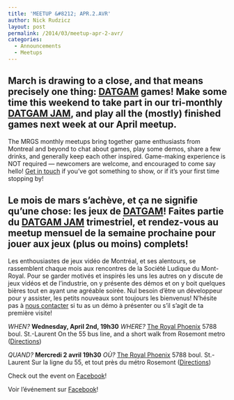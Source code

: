 ```yaml
---
title: 'MEETUP &#8212; APR.2.AVR'
author: Nick Rudzicz
layout: post
permalink: /2014/03/meetup-apr-2-avr/
categories:
  - Announcements
  - Meetups
---
```



March is drawing to a close, and that means precisely one thing: [DATGAM](http://forum.mrgs.ca/t/datgam-ix-march-2014/64) games! Make some time this weekend to take part in our tri-monthly [DATGAM JAM](https://www.facebook.com/events/294864897331146/), and play all the (mostly) finished games next week at our April meetup.
---
The MRGS monthly meetups bring together game enthusiasts from Montreal and beyond to chat about games, play some demos, share a few drinks, and generally keep each other inspired. Game-making experience is NOT required &#8212; newcomers are welcome, and encouraged to come say hello!
[Get in touch](mailto:bakedgoods@mrgs.ca) if you&#8217;ve got something to show, or if it&#8217;s your first time stopping by!



Le mois de mars s&#8217;ach&egrave;ve, et &ccedil;a ne signifie qu&#8217;une chose: les jeux de [DATGAM](http://forum.mrgs.ca/t/datgam-ix-march-2014/64)! Faites partie du [DATGAM JAM](https://www.facebook.com/events/294864897331146/) trimestriel, et rendez-vous au meetup mensuel de la semaine prochaine pour jouer aux jeux (plus ou moins) complets!
---
Les enthousiastes de jeux vidéo de Montréal, et ses alentours, se rassemblent chaque mois aux rencontres de la Société Ludique du Mont-Royal. Pour se garder motivés et inspirés les uns les autres on y discute de jeux vidéos et de l&#8217;industrie, on y présente des démos et on y boit quelques bières tout en ayant une agréable soirée. Nul besoin d&#8217;être un développeur pour y assister, les petits nouveaux sont toujours les bienvenus!
N&#8217;hésite pas à [nous contacter](mailto:bakedgoods@mrgs.ca) si tu as un démo à présenter ou s&#8217;il s&#8217;agit de ta première visite!



*WHEN?*
 **Wednesday, April 2nd, 19h30**
*WHERE?*
 [The Royal Phoenix](http://royalphoenixbar.com/)
 5788 boul. St.-Laurent
 On the 55 bus line, and a short walk from Rosemont metro
 ([Directions](https://maps.google.com/maps?q=the+royal+phoenix))



*QUAND?*
 **Mercredi 2 avril 19h30**
*OÙ?*
 [The Royal Phoenix](http://royalphoenixbar.com/)
 5788 boul. St.-Laurent
 Sur la ligne du 55, et tout près du métro Rosemont
 ([Directions](https://maps.google.com/maps?q=the+royal+phoenix))
 



Check out the event on [Facebook](https://www.facebook.com/events/598685593558080/)!









Voir l&#8217;événement sur [Facebook](https://www.facebook.com/events/598685593558080/)!








 
 
 
